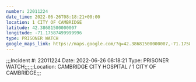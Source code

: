 ```yaml
---
number: 22011224
date_time: 2022-06-26T08:18:21+00:00
location: 1 CITY OF CAMBRIDGE
latitude: 42.38681500000007
longitude: -71.17587499999996
type: PRISONER WATCH
google_maps_link: https://maps.google.com/?q=42.38681500000007,-71.17587499999996
---
```


;;;Incident #: 22011224   Date: 2022-06-26 08:18:21   Type: PRISONER WATCH;;;;;;Location: CAMBRIDGE CITY HOSPITAL / 1 CITY OF CAMBRIDGE;;;
